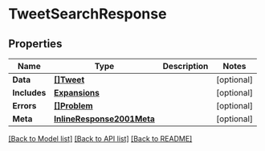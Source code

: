 # TweetSearchResponse

## Properties

Name | Type | Description | Notes
------------ | ------------- | ------------- | -------------
**Data** | [**[]Tweet**](Tweet.md) |  | [optional] 
**Includes** | [**Expansions**](Expansions.md) |  | [optional] 
**Errors** | [**[]Problem**](Problem.md) |  | [optional] 
**Meta** | [**InlineResponse2001Meta**](inline_response_200_1_meta.md) |  | [optional] 

[[Back to Model list]](../README.md#documentation-for-models) [[Back to API list]](../README.md#documentation-for-api-endpoints) [[Back to README]](../README.md)


